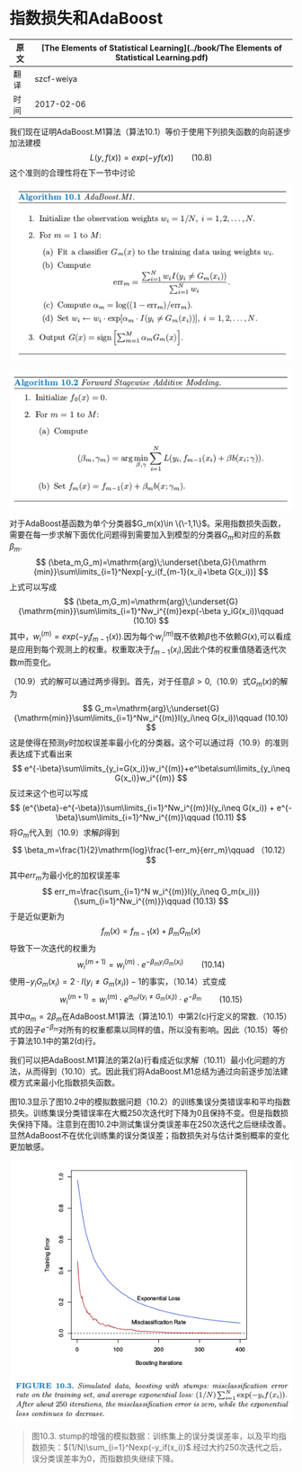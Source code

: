 # 指数损失和AdaBoost

| 原文   | [The Elements of Statistical Learning](../book/The Elements of Statistical Learning.pdf) |
| ---- | ---------------------------------------- |
| 翻译   | szcf-weiya                               |
| 时间   | 2017-02-06                               |

我们现在证明AdaBoost.M1算法（算法10.1）等价于使用下列损失函数的向前逐步加法建模
$$
L(y,f(x))=exp(-yf(x))\qquad (10.8)
$$
这个准则的合理性将在下一节中讨论

![](../img/10/alg10.1.png)

![](../img/10/alg10.2.png)

对于AdaBoost基函数为单个分类器$G_m(x)\in \{\-1,1\}$。采用指数损失函数，需要在每一步求解下面优化问题得到需要加入到模型的分类器$G_m$和对应的系数$\beta_m$.
$$
(\beta_m,G_m)=\mathrm{arg}\;\underset{\beta,G}{\mathrm {min}}\sum\limits_{i=1}^Nexp[-y_i(f_{m-1}(x_i)+\beta G(x_i))]
$$
上式可以写成
$$
(\beta_m,G_m)=\mathrm{arg}\;\underset{G}{\mathrm{min}}\sum\limits_{i=1}^Nw_i^{(m)}exp(-\beta y_iG(x_i))\qquad (10.10)
$$
其中，$w^{(m)}_i=exp(-y_if_{m-1}(x))$.因为每个$w^{(m)}_i$既不依赖$\beta$也不依赖$G(x)$,可以看成是应用到每个观测上的权重。权重取决于$f_{m-1}(x_i)$,因此个体的权重值随着迭代次数$m$而变化。

（10.9）式的解可以通过两步得到。首先，对于任意$\beta>0$,（10.9）式$G_m(x)$的解为
$$
G_m=\mathrm{arg}\;\underset{G}{\mathrm{min}}\sum\limits_{i=1}^Nw_i^{(m)}I(y_i\neq G(x_i))\qquad (10.10)
$$
这是使得在预测$y$时加权误差率最小化的分类器。这个可以通过将（10.9）的准则表达成下式看出来
$$
e^{-\beta}\sum\limits_{y_i=G(x_i)}w_i^{(m)}+e^\beta\sum\limits_{y_i\neq G(x_i)}w_i^{(m)}
$$
反过来这个也可以写成
$$
(e^{\beta}-e^{-\beta})\sum\limits_{i=1}^Nw_i^{(m)}I(y_i\neq G(x_i)) + e^{-\beta}\sum\limits_{i=1}^Nw_i^{(m)}\qquad (10.11)
$$
将$G_m$代入到（10.9）求解$\beta$得到
$$
\beta_m=\frac{1}{2}\mathrm{log}\frac{1-err_m}{err_m}\qquad （10.12）
$$
其中$err_m$为最小化的加权误差率
$$
err_m=\frac{\sum_{i=1}^N w_i^{(m)}I(y_i\neq G_m(x_i))}{\sum_{i=1}^Nw_i^{(m)}}\qquad (10.13)
$$
于是近似更新为
$$
f_m(x)=f_{m-1}(x)+\beta_mG_m(x)
$$
导致下一次迭代的权重为
$$
w_i^{(m+1)}=w_i^{(m)}\cdot e^{-\beta_my_iG_m(x_i)}\qquad (10.14)
$$
使用$-y_iG_m(x_i)=2\cdot I(y_i\neq G_m(x_i))-1$的事实，（10.14）式变成
$$
w_i^{(m+1)}=w_i^{(m)}\cdot e^{\alpha_mI(y_i\neq G_m(x_i))}\cdot e^{-\beta_m}\qquad (10.15)
$$
其中$\alpha_m=2\beta_m$在AdaBoost.M1算法（算法10.1）中第2(c)行定义的常数.（10.15）式的因子$e^{-\beta_m}$对所有的权重都乘以同样的值，所以没有影响。因此（10.15）等价于算法10.1中的第2(d)行。

我们可以把AdaBoost.M1算法的第2(a)行看成近似求解（10.11）最小化问题的方法，从而得到（10.10）式。因此我们将AdaBoost.M1总结为通过向前逐步加法建模方式来最小化指数损失函数。

图10.3显示了图10.2中的模拟数据问题（10.2）的训练集误分类错误率和平均指数损失。训练集误分类错误率在大概250次迭代时下降为0且保持不变。但是指数损失保持下降。注意到在图10.2中测试集误分类误差率在250次迭代之后继续改善。显然AdaBoost不在优化训练集的误分类误差；指数损失对与估计类别概率的变化更加敏感。

![](../img/10/fig10.3.png)

> 图10.3. stump的增强的模拟数据：训练集上的误分类误差率，以及平均指数损失：$(1/N)\sum_{i=1}^Nexp(-y_if(x_i))$.经过大约250次迭代之后，误分类误差率为0，而指数损失继续下降。


